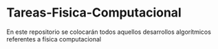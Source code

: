# Tareas-Fisica-Computacional
En este repositorio se colocarán todos aquellos desarrollos algorítmicos referentes a física computacional
